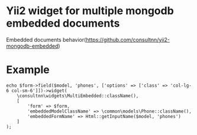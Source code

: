 Yii2 widget for multiple mongodb embedded documents
===================================================
Embedded documents behavior(https://github.com/consultnn/yii2-mongodb-embedded)

Example
=======
```
echo $form->field($model, 'phones', ['options' => ['class' => 'col-lg-6 col-sm-6']])->widget(
    \consultnn\widgets\MultiEmbedded::className(),
    [
        'form' => $form,
        'embeddedModelClassName' => \common\models\Phone::className(),
        'embeddedFormName' => Html::getInputName($model, 'phones')
    ]
);
```